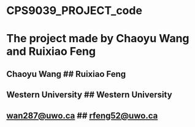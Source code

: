 # CPS9039_PROJECT_code



# The project made by Chaoyu Wang and Ruixiao Feng

## Chaoyu Wang              ## Ruixiao Feng
## Western University       ## Western University
## wan287@uwo.ca            ## rfeng52@uwo.ca

